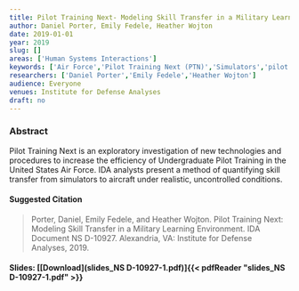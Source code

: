 ```yaml
---
title: Pilot Training Next- Modeling Skill Transfer in a Military Learning Environment
author: Daniel Porter, Emily Fedele, Heather Wojton
date: 2019-01-01
year: 2019
slug: []
areas: ['Human Systems Interactions']
keywords: ['Air Force','Pilot Training Next (PTN)','Simulators','pilot training','Linear Mixed Models']
researchers: ['Daniel Porter','Emily Fedele','Heather Wojton']
audience: Everyone
venues: Institute for Defense Analyses
draft: no
---
```




### Abstract
Pilot Training Next is an exploratory investigation of new technologies and procedures to increase the efficiency of Undergraduate Pilot Training in the United States Air Force. IDA analysts present a method of quantifying skill transfer from simulators to aircraft under realistic, uncontrolled conditions.

#### Suggested Citation
> Porter, Daniel, Emily Fedele, and Heather Wojton. Pilot Training Next: Modeling Skill Transfer in a Military Learning Environment. IDA Document NS D-10927. Alexandria, VA: Institute for Defense Analyses, 2019.

#### Slides: [[Download](slides_NS D-10927-1.pdf)]{{< pdfReader "slides_NS D-10927-1.pdf" >}}




